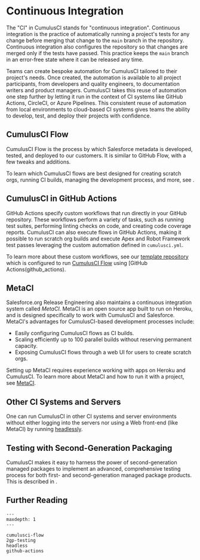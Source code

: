# Continuous Integration

The \"CI\" in CumulusCI stands for \"continuous integration\".
Continuous integration is the practice of automatically running a
project's tests for any change before merging that change to the `main`
branch in the repository. Continuous integration also configures the
repository so that changes are merged only if the tests have passed.
This practice keeps the `main` branch in an error-free state where it
can be released any time.

Teams can create bespoke automation for CumulusCI tailored to their
project's needs. Once created, the automation is available to all
project participants, from developers and quality engineers, to
documentation writers and product managers. CumulusCI takes this reuse
of automation one step further by letting it run in the context of CI
systems like GitHub Actions, CircleCI, or Azure Pipelines. This
consistent reuse of automation from local environments to cloud-based CI
systems gives teams the ability to develop, test, and deploy their
projects with confidence.

## CumulusCI Flow

CumulusCI Flow is the process by which Salesforce metadata is developed,
tested, and deployed to our customers. It is similar to GitHub Flow,
with a few tweaks and additions.

To learn which CumulusCI flows are best designed for creating scratch
orgs, running CI builds, managing the development process, and more, see
[](cumulusci-flow).

## CumulusCI in GitHub Actions

GitHub Actions specify custom workflows that run directly in your GitHub
repository. These workflows perform a variety of tasks, such as running
test suites, performing linting checks on code, and creating code
coverage reports. CumulusCI can also execute flows in GitHub Actions,
making it possible to run scratch org builds and execute Apex and Robot
Framework test passes leveraging the custom automation defined in
`cumulusci.yml`.

To learn more about these custom workflows, see our [template
repository](https://github.com/SFDO-Tooling/CumulusCI-CI-Demo) which is
configured to run [CumulusCI Flow](cumulusci-flow) using [GitHub Actions(github_actions).

## MetaCI

Salesforce.org Release Engineering also maintains a continuous
integration system called _MetaCI_. MetaCI is an open source app built
to run on Heroku, and is designed specifically to work with CumulusCI
and Salesforce. MetaCI's advantages for CumulusCI-based development
processes include:

-   Easily configuring CumulusCI flows as CI builds.
-   Scaling efficiently up to 100 parallel builds without reserving
    permanent capacity.
-   Exposing CumulusCI flows through a web UI for users to create
    scratch orgs.

Setting up MetaCI requires experience working with apps on Heroku and
CumulusCI. To learn more about MetaCI and how to run it with a project,
see [MetaCI](https://github.com/SFDO-Tooling/MetaCI).

## Other CI Systems and Servers

One can run CumulusCI in other CI systems and server environments
without either logging into the servers nor using a Web front-end (like
MetaCI) by running [headlessly](headless).

## Testing with Second-Generation Packaging

CumulusCI makes it easy to harness the power of second-generation
managed packages to implement an advanced, comprehensive testing process
for both first- and second-generation managed package products. This is
described in [](2gp-testing).

## Further Reading

```{toctree}
---
maxdepth: 1
---

cumulusci-flow
2gp-testing
headless
github-actions
```
